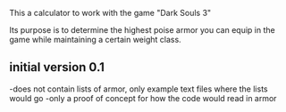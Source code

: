 This a calculator to work with the game "Dark Souls 3"

Its purpose is to determine the highest poise armor you can equip in the game while maintaining a certain weight class.

initial version 0.1
------------------------------
-does not contain lists of armor, only example text files where the lists would go
-only a proof of concept for how the code would read in armor